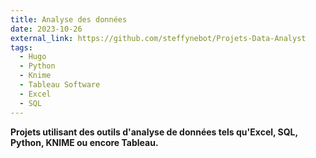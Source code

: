 ```yaml
---
title: Analyse des données
date: 2023-10-26
external_link: https://github.com/steffynebot/Projets-Data-Analyst
tags:
  - Hugo
  - Python
  - Knime
  - Tableau Software
  - Excel
  - SQL
---
```


**Projets  utilisant des outils d'analyse de données tels qu'Excel, SQL, Python, KNIME ou encore Tableau.**

<!--more-->
